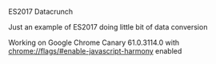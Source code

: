 ES2017 Datacrunch

Just an example of ES2017 doing little bit of data conversion

Working on Google Chrome Canary 61.0.3114.0
with
<chrome://flags/#enable-javascript-harmony>
enabled
